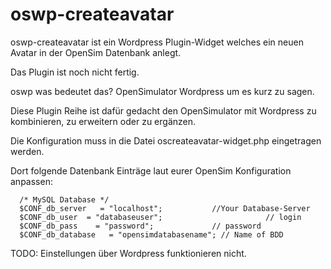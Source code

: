 # oswp-createavatar
oswp-createavatar ist ein Wordpress Plugin-Widget welches ein neuen Avatar in der OpenSim Datenbank anlegt.

Das Plugin ist noch nicht fertig.

oswp was bedeutet das? OpenSimulator Wordpress um es kurz zu sagen.

Diese Plugin Reihe ist dafür gedacht den OpenSimulator mit Wordpress zu kombinieren, zu erweitern oder zu ergänzen.

Die Konfiguration muss in die Datei oscreateavatar-widget.php eingetragen werden.

Dort folgende Datenbank Einträge laut eurer OpenSim Konfiguration anpassen:

      /* MySQL Database */
      $CONF_db_server   = "localhost";		     //Your Database-Server
      $CONF_db_user  = "databaseuser";       	             // login
      $CONF_db_pass    = "password";     	     // password
      $CONF_db_database   = "opensimdatabasename"; // Name of BDD

TODO: Einstellungen über Wordpress funktionieren nicht.
